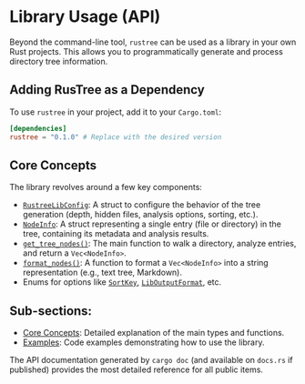 # Library Usage (API)

Beyond the command-line tool, `rustree` can be used as a library in your own Rust projects. This allows you to programmatically generate and process directory tree information.

## Adding RusTree as a Dependency

To use `rustree` in your project, add it to your `Cargo.toml`:

```toml
[dependencies]
rustree = "0.1.0" # Replace with the desired version
```

## Core Concepts

The library revolves around a few key components:

- [`RustreeLibConfig`](./library_usage/concepts.md#rustreelibconfig): A struct to configure the behavior of the tree generation (depth, hidden files, analysis options, sorting, etc.).
- [`NodeInfo`](./library_usage/concepts.md#nodeinfo): A struct representing a single entry (file or directory) in the tree, containing its metadata and analysis results.
- [`get_tree_nodes()`](./library_usage/concepts.md#get_tree_nodes): The main function to walk a directory, analyze entries, and return a `Vec<NodeInfo>`.
- [`format_nodes()`](./library_usage/concepts.md#format_nodes): A function to format a `Vec<NodeInfo>` into a string representation (e.g., text tree, Markdown).
- Enums for options like [`SortKey`](./library_usage/concepts.md#sortkey), [`LibOutputFormat`](./library_usage/concepts.md#liboutputformat), etc.

## Sub-sections:

- [Core Concepts](./library_usage/concepts.md): Detailed explanation of the main types and functions.
- [Examples](./library_usage/examples.md): Code examples demonstrating how to use the library.

The API documentation generated by `cargo doc` (and available on `docs.rs` if published) provides the most detailed reference for all public items.
